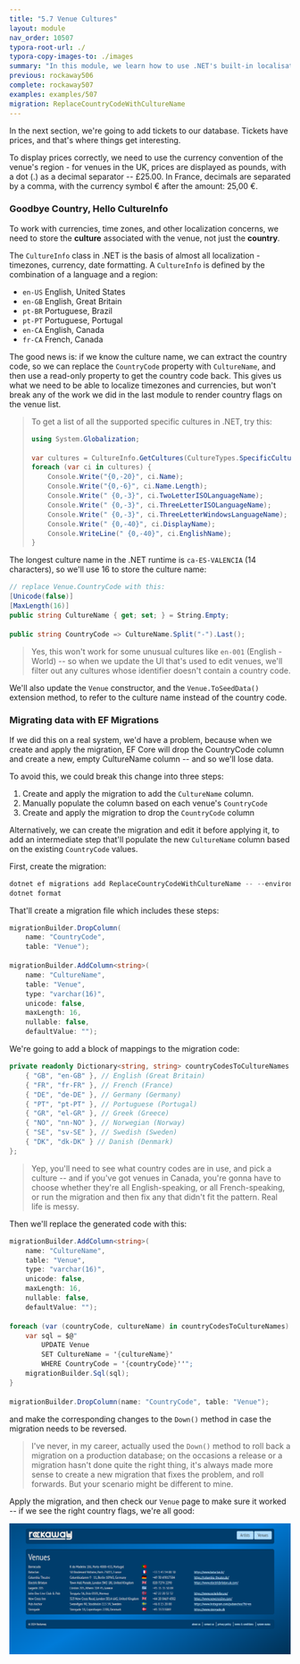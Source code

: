 ```yaml
---
title: "5.7 Venue Cultures"
layout: module
nav_order: 10507
typora-root-url: ./
typora-copy-images-to: ./images
summary: "In this module, we learn how to use .NET's built-in localisation support to format prices in local currency."
previous: rockaway506
complete: rockaway507
examples: examples/507
migration: ReplaceCountryCodeWithCultureName
---
```


In the next section, we're going to add tickets to our database. Tickets have prices, and that's where things get interesting.

To display prices correctly, we need to use the currency convention of the venue's region - for venues in the UK, prices are displayed as pounds, with a dot (.) as a decimal separator -- £25.00. In France, decimals are separated by a comma, with the currency symbol € after the amount: 25,00 €.

### Goodbye Country, Hello CultureInfo

To work with currencies, time zones, and other localization concerns, we need to store the **culture** associated with the venue, not just the **country**.

The `CultureInfo` class in .NET is the basis of almost all localization - timezones, currency, date formatting. A `CultureInfo` is defined by the combination of a language and a region:

* `en-US` English, United States
* `en-GB` English, Great Britain
* `pt-BR` Portuguese, Brazil
* `pt-PT` Portuguese, Portugal
* `en-CA` English, Canada
* `fr-CA` French, Canada

The good news is: if we know the culture name, we can extract the country code, so we can replace the `CountryCode` property with `CultureName`, and then use a read-only property to get the country code back. This gives us what we need to be able to localize timezones and currencies, but won't break any of the work we did in the last module to render country flags on the venue list.

> To get a list of all the supported specific cultures in .NET, try this:
>
> ```csharp
> using System.Globalization;
>
> var cultures = CultureInfo.GetCultures(CultureTypes.SpecificCultures).OrderBy(ci => ci.Name.Length);
> foreach (var ci in cultures) {
>     Console.Write("{0,-20}", ci.Name);
>     Console.Write("{0,-6}", ci.Name.Length);
>     Console.Write(" {0,-3}", ci.TwoLetterISOLanguageName);
>     Console.Write(" {0,-3}", ci.ThreeLetterISOLanguageName);
>     Console.Write(" {0,-3}", ci.ThreeLetterWindowsLanguageName);
>     Console.Write(" {0,-40}", ci.DisplayName);
>     Console.WriteLine(" {0,-40}", ci.EnglishName);
> }
> ```

The longest culture name in the .NET runtime is `ca-ES-VALENCIA` (14 characters), so we'll use 16 to store the culture name:

```csharp
// replace Venue.CountryCode with this:
[Unicode(false)]
[MaxLength(16)]
public string CultureName { get; set; } = String.Empty;

public string CountryCode => CultureName.Split("-").Last();
```

> Yes, this won't work for some unusual cultures like `en-001` (English - World) -- so when we update the UI that's used to edit venues, we'll filter out any cultures whose identifier doesn't contain a country code.

We'll also update the `Venue` constructor, and the `Venue.ToSeedData()` extension method, to refer to the culture name instead of the country code.

### Migrating data with EF Migrations

If we did this on a real system, we'd have a problem, because when we create and apply the migration, EF Core will drop the CountryCode column and create a new, empty CultureName column -- and so we'll lose data.

To avoid this, we could break this change into three steps:

1. Create and apply the migration to add the `CultureName` column.
2. Manually populate the column based on each venue's `CountryCode`
3. Create and apply the migration to drop the `CountryCode` column

Alternatively, we can create the migration and edit it before applying it, to add an intermediate step that'll populate the new `CultureName` column based on the existing `CountryCode` values.

First, create the migration:

```csharp
dotnet ef migrations add ReplaceCountryCodeWithCultureName -- --environment Staging
dotnet format
```

That'll create a migration file which includes these steps:

```csharp
migrationBuilder.DropColumn(
    name: "CountryCode",
    table: "Venue");

migrationBuilder.AddColumn<string>(
    name: "CultureName",
    table: "Venue",
    type: "varchar(16)",
    unicode: false,
    maxLength: 16,
    nullable: false,
    defaultValue: "");
```

We're going to add a block of mappings to the migration code:

```csharp
private readonly Dictionary<string, string> countryCodesToCultureNames = new() {
    { "GB", "en-GB" }, // English (Great Britain)
    { "FR", "fr-FR" }, // French (France)
    { "DE", "de-DE" }, // Germany (Germany)
    { "PT", "pt-PT" }, // Portuguese (Portugal)
    { "GR", "el-GR" }, // Greek (Greece)
    { "NO", "nn-NO" }, // Norwegian (Norway)
    { "SE", "sv-SE" }, // Swedish (Sweden)
    { "DK", "dk-DK" } // Danish (Denmark)
};
```

> Yep, you'll need to see what country codes are in use, and pick a culture -- and if you've got venues in Canada, you're gonna have to choose whether they're all English-speaking, or all French-speaking, or run the migration and then fix any that didn't fit the pattern. Real life is messy.

Then we'll replace the generated code with this:

```csharp
migrationBuilder.AddColumn<string>(
    name: "CultureName",
    table: "Venue",
    type: "varchar(16)",
    unicode: false,
    maxLength: 16,
    nullable: false,
    defaultValue: "");

foreach (var (countryCode, cultureName) in countryCodesToCultureNames) {
    var sql = $@"
        UPDATE Venue
        SET CultureName = '{cultureName}'
        WHERE CountryCode = '{countryCode}''";
    migrationBuilder.Sql(sql);
}

migrationBuilder.DropColumn(name: "CountryCode", table: "Venue");
```

and make the corresponding changes to the `Down()` method in case the migration needs to be reversed.

> I've never, in my career, actually used the `Down()` method to roll back a migration on a production database; on the occasions a release or a migration hasn't done quite the right thing, it's always made more sense to create a new migration that fixes the problem, and roll forwards. But your scenario might be different to mine.

Apply the migration, and then check our `Venue` page to make sure it worked -- if we see the right country flags, we're all good:

![image-20240122230803623](images/image-20240122230803623.png)

